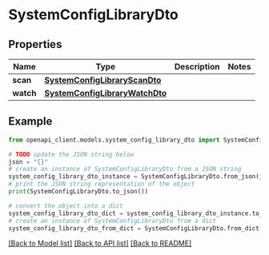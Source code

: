# SystemConfigLibraryDto


## Properties

Name | Type | Description | Notes
------------ | ------------- | ------------- | -------------
**scan** | [**SystemConfigLibraryScanDto**](SystemConfigLibraryScanDto.md) |  | 
**watch** | [**SystemConfigLibraryWatchDto**](SystemConfigLibraryWatchDto.md) |  | 

## Example

```python
from openapi_client.models.system_config_library_dto import SystemConfigLibraryDto

# TODO update the JSON string below
json = "{}"
# create an instance of SystemConfigLibraryDto from a JSON string
system_config_library_dto_instance = SystemConfigLibraryDto.from_json(json)
# print the JSON string representation of the object
print(SystemConfigLibraryDto.to_json())

# convert the object into a dict
system_config_library_dto_dict = system_config_library_dto_instance.to_dict()
# create an instance of SystemConfigLibraryDto from a dict
system_config_library_dto_from_dict = SystemConfigLibraryDto.from_dict(system_config_library_dto_dict)
```
[[Back to Model list]](../README.md#documentation-for-models) [[Back to API list]](../README.md#documentation-for-api-endpoints) [[Back to README]](../README.md)


